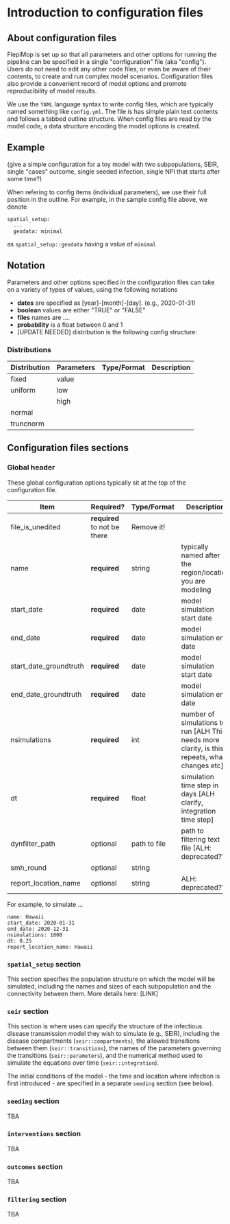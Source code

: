 # Introduction to configuration files

## About configuration files

FlepiMop is set up so that all parameters and other options for running the pipeline can be specified in a single "configuration" file (aka "config"). Users do not need to edit any other code files, or even be aware of their contents, to create and run complex model scenarios. Configuration files also provide a convenient record of model options and promote reproducibility of model results. 

We use the `YAML` language syntax to write config files, which are typically named something like `config.yml`. The file is has simple plain text contents and follows a tabbed outline structure. When config files are read by the model code, a data structure encoding the model options is created. 

## Example

(give a simple configuration for a toy model with two subpopulations, SEIR, single "cases" outcome,   single seeded infection, single NPI that starts after some time?)


When refering to config items (individual parameters), we use their full position in the outline. For example, in the sample config file above, we denote
```
spatial_setup:
  ...
  geodata: minimal
```
as `spatial_setup::geodata` having a value of `minimal`


## Notation

Parameters and other options specified in the configuration files can take on a variety of types of values, using the following notations

* **dates** are specified as [year]-[month]-[day]. (e.g., 2020-01-31)
* **boolean** values are either "TRUE" or "FALSE"
* **files** names are ....
* **probability** is a float between 0 and 1
* [UPDATE NEEDED] distribution is the following config structure:

### Distributions


| Distribution | Parameters | Type/Format | Description |
|--------------|------------|-------------|-------------|
| fixed        | value|||
| uniform      | low|||
|              | high|||
| normal       | |||
| truncnorm    | |||

## Configuration files sections

### Global header

These global configuration options typically sit at the top of the configuration file.

| Item                 | Required?    | Type/Format | Description |
|----------------------|--------------|-------------|-------------|
| file_is_unedited     | **required** to not be there | Remove it! | |
| name                 | **required** | string | typically named after the region/location you are modeling |
| start_date           | **required** | date | model simulation start date |
| end_date             | **required** | date | model simulation end date |
| start_date_groundtruth           | **required** | date | model simulation start date |
| end_date_groundtruth             | **required** | date | model simulation end date |
| nsimulations         | **required** | int | number of simulations to run [ALH This needs more clarity, is this repeats, what changes etc] |
| dt                   | **required** | float | simulation time step in days [ALH clarify, integration time step] |
| dynfilter_path       | optional | path to file | path to filtering text file [ALH: deprecated??]|
| smh_round       | optional | string | |
| report_location_name | optional | string | ALH: deprecated??|

For example, to simulate ... 

```
name: Hawaii 
start_date: 2020-01-31 
end_date: 2020-12-31 
nsimulations: 1000
dt: 0.25
report_location_name: Hawaii
```

### `spatial_setup` section

This section specifies the population structure on which the model will be simulated, including the names and sizes of each subpopulation and the connectivity between them. More details here: [LINK]

### `seir` section

This section is where uses can specify the structure of the infectious disease transmission model they wish to simulate (e.g., SEIR), including the disease compartments (`seir::compartments`), the allowed transitions between them (`seir::transitions`), the names of the parameters governing the transitions (`seir::parameters`), and the numerical method used to simulate the equations over time (`seir::integration`). 

The initial conditions of the model - the time and location where infection is first introduced - are specified in a separate `seeding` section (see below).

### `seeding` section

TBA

### `interventions` section

TBA

### `outcomes` section

TBA

### `filtering` section

TBA
